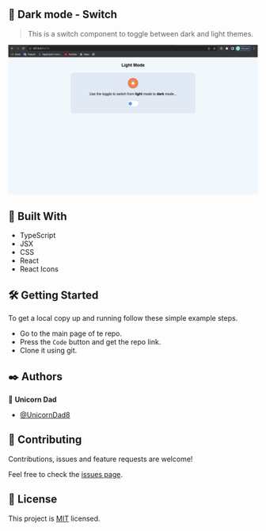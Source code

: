## 🧐 Dark mode - Switch

> This is a switch component to toggle between dark and light themes.

![screenshot](./app_screen.png)

## 🔧 Built With

- TypeScript
- JSX
- CSS
- React
- React Icons

## 🛠 Getting Started

To get a local copy up and running follow these simple example steps.

- Go to the main page of te repo.
- Press the `Code` button and get the repo link.
- Clone it using git.

## ✒️ Authors

👤 **Unicorn Dad**

- [@UnicornDad8](https://github.com/UnicornDad8)

## 🤝 Contributing

Contributions, issues and feature requests are welcome!

Feel free to check the [issues page](https://github.com/UnicornDad8/dark-mode/issues).

## 📝 License

This project is [MIT](lic.url) licensed.
